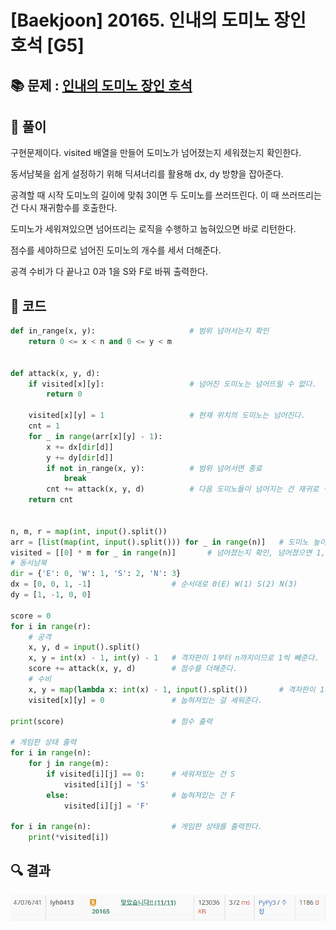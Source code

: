 # [Baekjoon] 20165. 인내의 도미노 장인 호석 [G5]

## 📚 문제 : [인내의 도미노 장인 호석](https://www.acmicpc.net/problem/20165)

## 📖 풀이

구현문제이다. visited 배열을 만들어 도미노가 넘어졌는지 세워졌는지 확인한다.

동서남북을 쉽게 설정하기 위해 딕셔너리를 활용해 dx, dy 방향을 잡아준다.

공격할 때 시작 도미노의 길이에 맞춰 3이면 두 도미노를 쓰러뜨린다. 이 때 쓰러뜨리는 건 다시 재귀함수를 호출한다.

도미노가 세워져있으면 넘어뜨리는 로직을 수행하고 눕혀있으면 바로 리턴한다.

점수를 세야하므로 넘어진 도미노의 개수를 세서 더해준다.

공격 수비가 다 끝나고 0과 1을 S와 F로 바꿔 출력한다.

## 📒 코드

```python
def in_range(x, y):                     # 범위 넘어서는지 확인
    return 0 <= x < n and 0 <= y < m


def attack(x, y, d):
    if visited[x][y]:                   # 넘어진 도미노는 넘어뜨릴 수 없다.
        return 0
    
    visited[x][y] = 1                   # 현재 위치의 도미노는 넘어진다.
    cnt = 1
    for _ in range(arr[x][y] - 1):
        x += dx[dir[d]]
        y += dy[dir[d]]
        if not in_range(x, y):          # 범위 넘어서면 종료
            break
        cnt += attack(x, y, d)          # 다음 도미노들이 넘어지는 건 재귀로 구현
    return cnt
        

n, m, r = map(int, input().split())
arr = [list(map(int, input().split())) for _ in range(n)]   # 도미노 높이
visited = [[0] * m for _ in range(n)]       # 넘어졌는지 확인, 넘어졌으면 1, 아니면 0
# 동서남북
dir = {'E': 0, 'W': 1, 'S': 2, 'N': 3}
dx = [0, 0, 1, -1]                  # 순서대로 0(E) W(1) S(2) N(3)
dy = [1, -1, 0, 0]

score = 0
for i in range(r):
    # 공격
    x, y, d = input().split()
    x, y = int(x) - 1, int(y) - 1   # 격자판이 1부터 n까지이므로 1씩 빼준다.
    score += attack(x, y, d)        # 점수를 더해준다.
    # 수비
    x, y = map(lambda x: int(x) - 1, input().split())       # 격자판이 1부터 n까지이니 1씩 뺀다.
    visited[x][y] = 0               # 눕혀져있는 걸 세워준다.

print(score)                        # 점수 출력

# 게임판 상태 출력
for i in range(n):
    for j in range(m):
        if visited[i][j] == 0:      # 세워져있는 건 S
            visited[i][j] = 'S'
        else:                       # 눕혀져있는 건 F
            visited[i][j] = 'F'

for i in range(n):                  # 게임판 상태를 출력한다.
    print(*visited[i])
```

## 🔍 결과

![image-20220804235946463](README.assets/image-20220804235946463.png)
